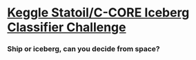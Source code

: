 # [Keggle Statoil/C-CORE Iceberg Classifier Challenge](https://www.kaggle.com/c/statoil-iceberg-classifier-challenge)
### Ship or iceberg, can you decide from space?
